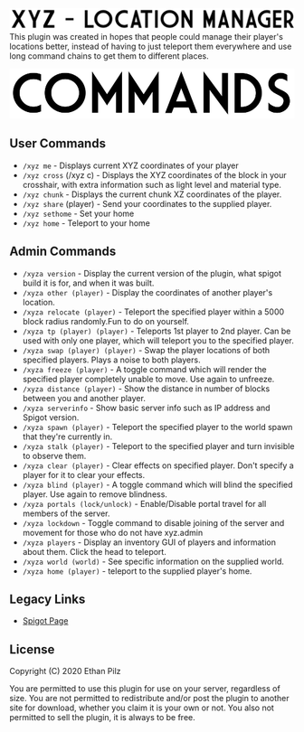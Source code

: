 ![XYZ Logo](docs/header.png)
This plugin was created in hopes that people could manage their player's locations better, instead of having to just teleport them everywhere and use long command chains to get them to different places.

![Commands Header](docs/commands.png)
## User Commands
- `/xyz me` - Displays current XYZ coordinates of your player
- `/xyz cross` (/xyz c) - Displays the XYZ coordinates of the block in your crosshair, with extra information such as light level and material type.
- `/xyz chunk` - Displays the current chunk XZ coordinates of the player.
- `/xyz share` (player) - Send your coordinates to the supplied player.
- `/xyz sethome` - Set your home
- `/xyz home` - Teleport to your home

## Admin Commands

- `/xyza version` - Display the current version of the plugin, what spigot build it is for, and when it was built.
- `/xyza other (player)` - Display the coordinates of another player's location.
- `/xyza relocate (player)` - Teleport the specified player within a 5000 block radius randomly.Fun to do on yourself.
- `/xyza tp (player) (player)` - Teleports 1st player to 2nd player. Can be used with only one player, which will teleport you to the specified player.
- `/xyza swap (player) (player)` - Swap the player locations of both specified players. Plays a noise to both players.
- `/xyza freeze (player)` - A toggle command which will render the specified player completely unable to move. Use again to unfreeze.
- `/xyza distance (player)` - Show the distance in number of blocks between you and another player.
- `/xyza serverinfo` - Show basic server info such as IP address and Spigot version.
- `/xyza spawn (player)` - Teleport the specified player to the world spawn that they're currently in.
- `/xyza stalk (player)` - Teleport to the specified player and turn invisible to observe them.
- `/xyza clear (player)` - Clear effects on specified player. Don't specify a player for it to clear your effects.
- `/xyza blind (player)` - A toggle command which will blind the specified player. Use again to remove blindness.
- `/xyza portals (lock/unlock)` - Enable/Disable portal travel for all members of the server.
- `/xyza lockdown` - Toggle command to disable joining of the server and movement for those who do not have xyz.admin
- `/xyza players` - Display an inventory GUI of players and information about them. Click the head to teleport.
- `/xyza world (world)` - See specific information on the supplied world.
- `/xyza home (player)` - teleport to the supplied player's home.

## Legacy Links
- [Spigot Page](https://www.spigotmc.org/resources/xyz.30713/)

## License
Copyright (C) 2020 Ethan Pilz

You are permitted to use this plugin for use on your server, regardless of size. You are not permitted to redistribute and/or post the plugin to another site for download, whether you claim it is your own or not. You also not permitted to sell the plugin, it is always to be free.
